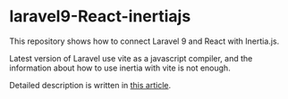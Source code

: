 # laravel9-React-inertiajs

This repository shows how to connect Laravel 9 and React with Inertia.js.

Latest version of Laravel use vite as a javascript compiler, and the information about how to use inertia with vite is not enough.

Detailed description is written in [this article](https://qiita.com/reirev2913/items/5c3e9f8c9532fe951efc).
